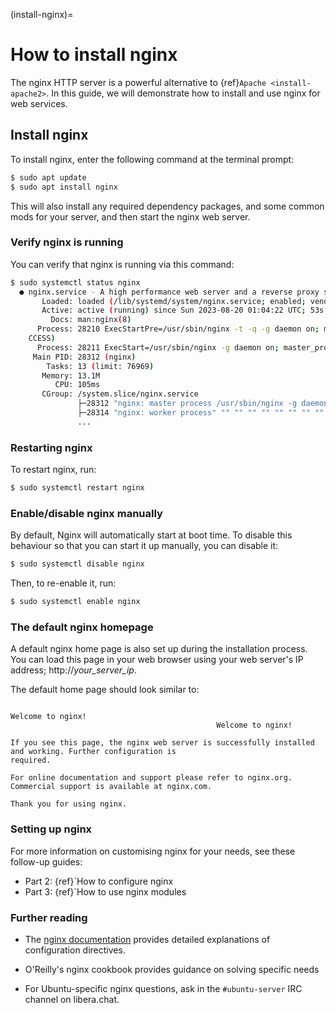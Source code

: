 (install-nginx)=
# How to install nginx

The nginx HTTP server is a powerful alternative to {ref}`Apache <install-apache2>`. In this guide, we will demonstrate how to install and use nginx for web services.

## Install nginx

To install nginx, enter the following command at the terminal prompt:

```bash
$ sudo apt update
$ sudo apt install nginx
```

This will also install any required dependency packages, and some common mods for your server, and then start the nginx web server.

### Verify nginx is running

You can verify that nginx is running via this command:

```bash
$ sudo systemctl status nginx
  ● nginx.service - A high performance web server and a reverse proxy server
       Loaded: loaded (/lib/systemd/system/nginx.service; enabled; vendor preset: enabled)
       Active: active (running) since Sun 2023-08-20 01:04:22 UTC; 53s ago
         Docs: man:nginx(8)
      Process: 28210 ExecStartPre=/usr/sbin/nginx -t -q -g daemon on; master_process on; (code=exited, status=0/SU\
    CCESS)                                                                                                               
      Process: 28211 ExecStart=/usr/sbin/nginx -g daemon on; master_process on; (code=exited, status=0/SUCCESS)
     Main PID: 28312 (nginx)
        Tasks: 13 (limit: 76969)
       Memory: 13.1M
          CPU: 105ms
       CGroup: /system.slice/nginx.service
               ├─28312 "nginx: master process /usr/sbin/nginx -g daemon on; master_process on;"
               ├─28314 "nginx: worker process" "" "" "" "" "" "" "" "" "" "" "" "" "" "" "" "" ""
               ...
```

### Restarting nginx

To restart nginx, run:

```bash
$ sudo systemctl restart nginx
```

### Enable/disable nginx manually

By default, Nginx will automatically start at boot time.  To disable this behaviour so that you can start it up manually, you can disable it:

```bash
$ sudo systemctl disable nginx
```

Then, to re-enable it, run:

```bash
$ sudo systemctl enable nginx
```

### The default nginx homepage

A default nginx home page is also set up during the installation process. You can load this page in your web browser using your web server's IP address; http://<i>your_server_ip</i>.

The default home page should look similar to:

```text
                                                                                        Welcome to nginx!        
                                              Welcome to nginx!

If you see this page, the nginx web server is successfully installed and working. Further configuration is
required.

For online documentation and support please refer to nginx.org.
Commercial support is available at nginx.com.

Thank you for using nginx.
```

### Setting up nginx

For more information on customising nginx for your needs, see these follow-up guides:

  * Part 2: {ref}`How to configure nginx <configure-nginx>
  * Part 3: {ref}`How to use nginx modules <use-nginx-modules>


### Further reading

  * The [nginx documentation](https://nginx.org/en/docs/) provides detailed explanations of configuration directives.

  * O'Reilly's nginx cookbook provides guidance on solving specific needs

  * For Ubuntu-specific nginx questions, ask in the `#ubuntu-server` IRC channel on <a>libera.chat</a>.
